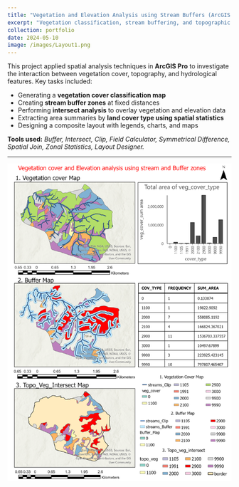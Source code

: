 ```yaml
---
title: "Vegetation and Elevation Analysis using Stream Buffers (ArcGIS Pro)"
excerpt: "Vegetation classification, stream buffering, and topographic overlay analysis conducted using ArcGIS Pro tools."
collection: portfolio
date: 2024-05-10
image: /images/Layout1.png
---
```


This project applied spatial analysis techniques in **ArcGIS Pro** to investigate the interaction between vegetation cover, topography, and hydrological features. Key tasks included:

- Generating a **vegetation cover classification map**
- Creating **stream buffer zones** at fixed distances
- Performing **intersect analysis** to overlay vegetation and elevation data
- Extracting area summaries by **land cover type using spatial statistics**
- Designing a composite layout with legends, charts, and maps

**Tools used:** *Buffer, Intersect, Clip, Field Calculator, Symmetrical Difference, Spatial Join, Zonal Statistics, Layout Designer.*

---

![Main Layout](/images/Layout1.png)
